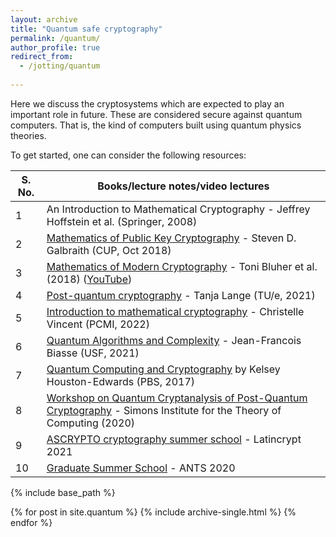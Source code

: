 ```yaml
---
layout: archive
title: "Quantum safe cryptography"
permalink: /quantum/
author_profile: true
redirect_from:
  - /jotting/quantum
  
---
```


Here we discuss the cryptosystems which are expected to play an important role in future. These are considered secure against quantum computers. That is, the kind of computers built using quantum physics theories. 

To get started, one can consider the following resources:

| S. No. | Books/lecture notes/video lectures |
| ------ | ---------------------------------- |
|1 | An Introduction to Mathematical Cryptography - Jeffrey Hoffstein et al. (Springer, 2008) |
|2 | [Mathematics of Public Key Cryptography](https://www.math.auckland.ac.nz/~sgal018/crypto-book/crypto-book.html) - Steven D. Galbraith (CUP, Oct 2018)|
|3 | [Mathematics of Modern Cryptography](https://www.ias.edu/math/wam/2018) - Toni Bluher et al. (2018) ([YouTube](https://youtube.com/playlist?list=PLdDZb3TwJPZ7MPcSPF2Qaqo6azr0VYOK2))
|4 | [Post-quantum cryptography](https://hyperelliptic.org/tanja/teaching/pqcrypto21/) - Tanja Lange (TU/e, 2021) |
|5 | [Introduction to mathematical cryptography](https://www.uvm.edu/~cvincen1/pcmi-uss.html) - Christelle Vincent (PCMI, 2022) |
|6 | [Quantum Algorithms and Complexity](https://www.usf-crypto.org/mat-4930/) - Jean-Francois Biasse (USF, 2021) |
|7 | [Quantum Computing and Cryptography](https://www.youtube.com/playlist?list=PLa6IE8XPP_gnot4uwqn7BeRJoZcaEsG1D) by Kelsey Houston-Edwards (PBS, 2017)
|8 | [Workshop on Quantum Cryptanalysis of Post-Quantum Cryptography](https://simons.berkeley.edu/workshops/schedule/14097) - Simons Institute for the Theory of Computing (2020)|
|9 | [ASCRYPTO cryptography summer school](https://www.urosario.edu.co/ascrypto/home/) - Latincrypt 2021|
|10| [Graduate Summer School](https://www.youtube.com/channel/UCuYEpA-S-3wR5lQgkpe-wUw) - ANTS 2020 |

<!----7. CMU Graduate Course 15-859BB (Fall 2018) - [Quantum Computation and Information](https://www.cs.cmu.edu/~odonnell/quantum18/) by [Ryan O'Donnell](https://www.youtube.com/c/RyanODonnellTeaching) ---->

{% include base_path %}


{% for post in site.quantum %}
  {% include archive-single.html %}
{% endfor %}
